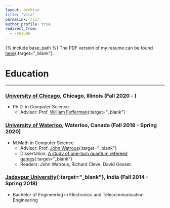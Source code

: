 ```yaml
---
layout: archive
title: "Vita"
permalink: /cv/
author_profile: true
redirect_from:
  - /resume
---
```


{% include base_path %}
The PDF version of my resume can be found [here](../files/CV_Soumik.pdf){:target="_blank"}.

Education
======
---


### [University of Chicago](https://www.uchicago.edu), Chicago, Illinois (Fall 2020 - )
* Ph.D. in Computer Science
    * Advisor: Prof. [William Fefferman](http://www.billfefferman.com){:target="_blank"}
    
### [University of Waterloo](https://uwaterloo.ca), Waterloo, Canada (Fall 2018 - Spring 2020)
* M.Math in Computer Science 
    * Advisor: Prof. [John Watrous](https://cs.uwaterloo.ca/~watrous/){:target="_blank"}
    * Dissertation: [A study of one-turn quantum refereed games](https://uwspace.uwaterloo.ca/handle/10012/16056){:target="_blank"}
    * Readers: John Watrous, Richard Cleve, David Gosset.

### [Jadavpur University](http://www.jaduniv.edu.in){:target="_blank"}, India (Fall 2014 - Spring 2018)
* Bachelor of Engineering in Electronics and Telecommunication Engineering 
 
